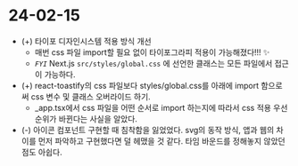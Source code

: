 # 24-02-15

- (+) 타이포 디자인시스템 적용 방식 개선
  - 매번 css 파일 import할 필요 없이 타이포그라피 적용이 가능해졌다!!! ✨
  - _`FYI`_ Next.js `src/styles/global.css` 에 선언한 클래스는 모든 파일에서 접근이 가능하다.
- (+) react-toastify의 css 파일보다 styles/global.css를 아래에 import 함으로써 css 변수 및 클래스 오버라이드 하기.
  - \_app.tsx에서 css 파일을 어떤 순서로 import 하는지에 따라서 css 적용 우선순위가 바뀐다는 사실을 알았다.
- (-) 아이콘 컴포넌트 구현할 때 침착함을 잃었었다. svg의 동작 방식, 앱과 웹의 차이를 먼저 파악하고 구현했다면 덜 헤맸을 것 같다. 타임 바운드를 정해놓지 않았던 점도 아쉽다.